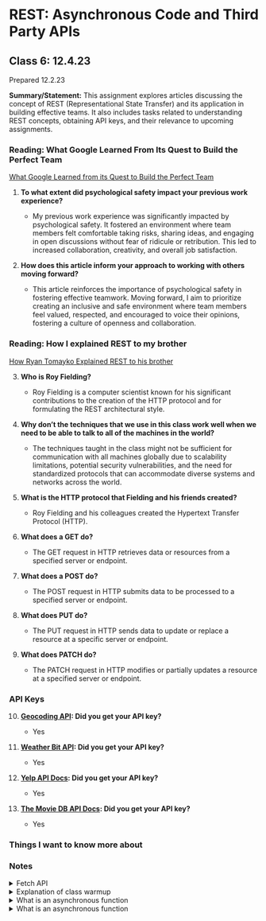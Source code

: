# REST: Asynchronous Code and Third Party APIs

## Class 6: 12.4.23

Prepared 12.2.23

**Summary/Statement:** This assignment explores articles discussing the concept of REST (Representational State Transfer) and its application in building effective teams. It also includes tasks related to understanding REST concepts, obtaining API keys, and their relevance to upcoming assignments.

### Reading: What Google Learned From Its Quest to Build the Perfect Team

[What Google Learned from its Quest to Build the Perfect Team](https://www.google.com/amp/mobile.nytimes.com/2016/02/28/magazine/what-google-learned-from-its-quest-to-build-the-perfect-team.amp.html)

1. **To what extent did psychological safety impact your previous work experience?**  
   - My previous work experience was significantly impacted by psychological safety. It fostered an environment where team members felt comfortable taking risks, sharing ideas, and engaging in open discussions without fear of ridicule or retribution. This led to increased collaboration, creativity, and overall job satisfaction.

2. **How does this article inform your approach to working with others moving forward?**  
   - This article reinforces the importance of psychological safety in fostering effective teamwork. Moving forward, I aim to prioritize creating an inclusive and safe environment where team members feel valued, respected, and encouraged to voice their opinions, fostering a culture of openness and collaboration.

### Reading: How I explained REST to my brother

[How Ryan Tomayko Explained REST to his brother](https://gist.github.com/brookr/5977550)

3. **Who is Roy Fielding?**  
   - Roy Fielding is a computer scientist known for his significant contributions to the creation of the HTTP protocol and for formulating the REST architectural style.

4. **Why don’t the techniques that we use in this class work well when we need to be able to talk to all of the machines in the world?**  
   - The techniques taught in the class might not be sufficient for communication with all machines globally due to scalability limitations, potential security vulnerabilities, and the need for standardized protocols that can accommodate diverse systems and networks across the world.

5. **What is the HTTP protocol that Fielding and his friends created?**  
   - Roy Fielding and his colleagues created the Hypertext Transfer Protocol (HTTP).

6. **What does a GET do?**  
   - The GET request in HTTP retrieves data or resources from a specified server or endpoint.

7. **What does a POST do?**  
   - The POST request in HTTP submits data to be processed to a specified server or endpoint.

8. **What does PUT do?**  
   - The PUT request in HTTP sends data to update or replace a resource at a specific server or endpoint.

9. **What does PATCH do?**  
   - The PATCH request in HTTP modifies or partially updates a resource at a specified server or endpoint.

### API Keys

10. **[Geocoding API](https://locationiq.com/): Did you get your API key?**  
    - Yes

11. **[Weather Bit API](https://www.weatherbit.io/): Did you get your API key?**  
    - Yes

12. **[Yelp API Docs](https://docs.developer.yelp.com/reference/v3_business_search): Did you get your API key?**  
    - Yes

13. **[The Movie DB API Docs](https://developers.themoviedb.org/3/getting-started/introduction): Did you get your API key?**  
    - Yes


### Things I want to know more about

### Notes

<details>
<summary>Fetch API</summary>


### API (Application Programming Interface):
An API (Application Programming Interface) is a set of rules, protocols, and tools that allows different software applications to communicate with each other. It defines how different components of software should interact. In the context of web development, an API often refers to a web API, which exposes certain functionalities or data of a system to be accessed by other software applications.

### Fetch API:
The Fetch API is a modern JavaScript interface used for making network requests (such as HTTP requests) in web browsers or Node.js environments. It provides a simpler and more powerful way to fetch resources asynchronously across the network. It uses Promises to handle responses and is commonly used to retrieve data from a server or API.

### Syntax of Fetch:
The `fetch()` function is used to initiate a network request. It takes at least one argument, the URL from which to fetch the resource. It returns a Promise that resolves to the `Response` object representing the response to the request.

### Promise:
A Promise is an object that represents the eventual completion or failure of an asynchronous operation and its resulting value. It has three states: pending (initial state), fulfilled (successful completion), or rejected (failure). A Promise can be chained with `.then()` and `.catch()` methods to handle the success or failure of an asynchronous operation.

### Why `fetch` has no return:
The `fetch()` function itself returns a Promise, not the actual data. The Promise resolves with a `Response` object, which needs to be processed further using methods like `.json()`, `.text()`, etc., to extract the actual data from the response.

### Where it's fetching from:
In the `fetch()` function, the URL provided as an argument specifies the location from which the data should be fetched. In your provided code, `fetch("https://pokeapi.co/api/v2/pokemon/pikachu")` is fetching data about the Pokémon named Pikachu from the PokeAPI, a public API that provides information about Pokémon.

### Summary:
- An API defines how different software applications should interact.
- Fetch API is a modern JavaScript interface for making network requests asynchronously.
- `fetch()` syntax initiates a network request and returns a Promise.
- Promises handle asynchronous operations and provide a way to work with asynchronous code more easily.
- `fetch()` fetches data from a specified URL, and the response is handled using Promises.

</details>

<details>
<summary>Explanation of class warmup</summary>


```javascript
function getPokemon() {
```
- `function getPokemon() {` defines a function named `getPokemon`.

```javascript
  fetch("https://pokeapi.co/api/v2/pokemon/pikachu")
```
- `fetch()` initiates a network request to the specified URL (`https://pokeapi.co/api/v2/pokemon/pikachu`) using the Fetch API.

```javascript
    .then(response => {
```
- `.then()` is a Promise method that handles the successful resolution of the previous promise (the `fetch` operation). It takes a callback function that receives the resolved value (in this case, the response from the Fetch request) as an argument.

```javascript
      if (!response.ok) {
```
- `response.ok` is a property of the `Response` object that checks if the response was successful (HTTP status code in the range 200-299). If it's `false`, it means there was an error or the request was not successful.

```javascript
        throw new Error('Network response was not ok.');
```
- `throw new Error()` creates a new `Error` object and throws an error. This stops the execution of the Promise chain and jumps to the next `catch()` block.

```javascript
      return response.json();
```
- `response.json()` is a method that reads the response body and parses it as JSON. It returns another Promise that resolves with the parsed JSON data.

```javascript
    })
    .then(data => {
```
- Another `.then()` block to handle the resolved Promise from the previous `.then()`. It receives the parsed JSON data as the argument (`data`).

```javascript
      console.log(data.abilities);
```
- `console.log(data.abilities);` logs the `abilities` property of the retrieved Pokémon data to the console.

```javascript
    })
    .catch(error => {
```
- `.catch()` is a Promise method used to handle errors or rejected promises in the Promise chain.

```javascript
      console.error("Error occurred: " + error.message);
```
- `console.error("Error occurred: " + error.message);` logs the error message to the console if an error occurs during the fetch request or JSON parsing.

```javascript
    });
}
```
- The end of the `getPokemon()` function definition.

### Summary:
- `fetch()` initiates a network request to the PokeAPI.
- `.then()` and `.catch()` are Promise methods used to handle the success or failure of the request.
- `response.ok` checks if the request was successful based on the HTTP response status.
- `.json()` parses the response body as JSON.
- `console.log()` and `console.error()` are used to log information to the console for debugging purposes.

</details>

<details>
<summary>What is an asynchronous function</summary>

An asynchronous function in JavaScript is a function that operates asynchronously, meaning it doesn't block the execution of code while waiting for a particular operation to complete. Asynchronous functions are commonly used when dealing with tasks that might take some time to finish, such as network requests, file I/O, or waiting for a timer.

### Characteristics of Asynchronous Functions:

1. **Non-blocking:** Asynchronous functions allow the JavaScript runtime to continue executing other code while waiting for asynchronous operations to complete. This prevents the entire program from pausing and waiting for each operation to finish before moving to the next task.

2. **Promises or Callbacks:** Asynchronous functions typically use mechanisms like Promises, callbacks, or async/await syntax to manage asynchronous tasks and handle their eventual completion or failure.

3. **Handling Asynchronous Operations:** Asynchronous functions allow developers to perform tasks that may involve delays (e.g., fetching data from a server) without freezing the entire application.

### Examples of Asynchronous Functions:

#### Using Callbacks:
```javascript
function fetchData(callback) {
  setTimeout(() => {
    callback('Data received');
  }, 1000);
}

fetchData(response => {
  console.log(response); // Output after 1 second: 'Data received'
});
```

#### Using Promises:
```javascript
function fetchData() {
  return new Promise(resolve => {
    setTimeout(() => {
      resolve('Data received');
    }, 1000);
  });
}

fetchData().then(response => {
  console.log(response); // Output after 1 second: 'Data received'
});
```

#### Using Async/Await (ES6+):
```javascript
async function fetchData() {
  return new Promise(resolve => {
    setTimeout(() => {
      resolve('Data received');
    }, 1000);
  });
}

async function getData() {
  const response = await fetchData();
  console.log(response); // Output after 1 second: 'Data received'
}

getData();
```

### Benefits of Asynchronous Functions:

- Improve application performance by allowing other tasks to run concurrently.
- Prevents blocking the main thread, which keeps the user interface responsive.
- Facilitates handling I/O operations, network requests, timers, etc., without halting the execution of other code.

Understanding and utilizing asynchronous functions effectively is crucial in modern JavaScript development, especially in scenarios where applications interact with external resources or perform time-consuming operations.
</details>


<details>
<summary>What is an asynchronous function</summary>
</details>